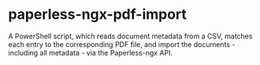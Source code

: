 # paperless-ngx-pdf-import
A PowerShell script, which reads document metadata from a CSV, matches each entry to the corresponding PDF file, and import the documents - including all metadata - via the Paperless-ngx API.
